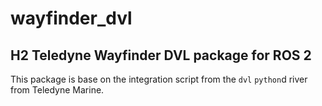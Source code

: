 # wayfinder_dvl
## H2 Teledyne Wayfinder DVL package for ROS 2 
This package is base on the integration script from the `dvl` `python`d river from Teledyne Marine.